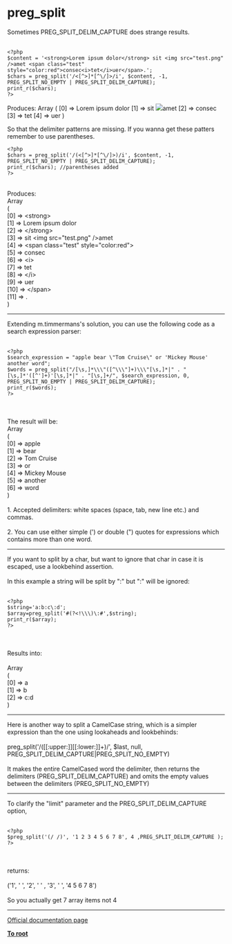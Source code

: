 # preg_split



Sometimes PREG_SPLIT_DELIM_CAPTURE does strange results.<br><br>

```
<?php
$content = '<strong>Lorem ipsum dolor</strong> sit <img src="test.png" />amet <span class="test" style="color:red">consec<i>tet</i>uer</span>.';
$chars = preg_split('/<[^>]*[^\/]>/i', $content, -1, PREG_SPLIT_NO_EMPTY | PREG_SPLIT_DELIM_CAPTURE);
print_r($chars);
?>
```

Produces:
Array
(
    [0] => Lorem ipsum dolor
    [1] =>  sit <img src="test.png" />amet 
    [2] => consec
    [3] => tet
    [4] => uer
)

So that the delimiter patterns are missing. If you wanna get these patters remember to use parentheses.



```
<?php
$chars = preg_split('/(<[^>]*[^\/]>)/i', $content, -1, PREG_SPLIT_NO_EMPTY | PREG_SPLIT_DELIM_CAPTURE);
print_r($chars); //parentheses added
?>
```
<br>Produces:<br>Array<br>(<br>    [0] =&gt; &lt;strong&gt;<br>    [1] =&gt; Lorem ipsum dolor<br>    [2] =&gt; &lt;/strong&gt;<br>    [3] =&gt;  sit &lt;img src="test.png" /&gt;amet <br>    [4] =&gt; &lt;span class="test" style="color:red"&gt;<br>    [5] =&gt; consec<br>    [6] =&gt; &lt;i&gt;<br>    [7] =&gt; tet<br>    [8] =&gt; &lt;/i&gt;<br>    [9] =&gt; uer<br>    [10] =&gt; &lt;/span&gt;<br>    [11] =&gt; .<br>)  

---

Extending m.timmermans&apos;s solution, you can use the following code as a search expression parser:<br><br>

```
<?php
$search_expression = "apple bear \"Tom Cruise\" or 'Mickey Mouse' another word";
$words = preg_split("/[\s,]*\\\"([^\\\"]+)\\\"[\s,]*|" . "[\s,]*'([^']+)'[\s,]*|" . "[\s,]+/", $search_expression, 0, PREG_SPLIT_NO_EMPTY | PREG_SPLIT_DELIM_CAPTURE);
print_r($words);
?>
```
<br><br>The result will be:<br>Array<br>(<br>    [0] =&gt; apple<br>    [1] =&gt; bear<br>    [2] =&gt; Tom Cruise<br>    [3] =&gt; or<br>    [4] =&gt; Mickey Mouse<br>    [5] =&gt; another<br>    [6] =&gt; word<br>)<br><br>1. Accepted delimiters: white spaces (space, tab, new line etc.) and commas.<br><br>2. You can use either simple (&apos;) or double (") quotes for expressions which contains more than one word.  

---

If you want to split by a char, but want to ignore that char in case it is escaped, use a lookbehind assertion.<br><br>In this example a string will be split by ":" but "\:" will be ignored:<br><br>

```
<?php
$string='a:b:c\:d';
$array=preg_split('#(?<!\\\)\:#',$string);
print_r($array);
?>
```
<br><br>Results into:<br><br>Array<br>(<br>    [0] =&gt; a<br>    [1] =&gt; b<br>    [2] =&gt; c\:d<br>)  

---

Here is another way to split a CamelCase string, which is a simpler expression than the one using lookaheads and lookbehinds: <br><br>preg_split(&apos;/([[:upper:]][[:lower:]]+)/&apos;, $last, null, PREG_SPLIT_DELIM_CAPTURE|PREG_SPLIT_NO_EMPTY)<br><br>It makes the entire CamelCased word the delimiter, then returns the delimiters (PREG_SPLIT_DELIM_CAPTURE) and omits the empty values between the delimiters (PREG_SPLIT_NO_EMPTY)  

---

To clarify the "limit" parameter and the PREG_SPLIT_DELIM_CAPTURE option,<br><br>

```
<?php
$preg_split('(/ /)', '1 2 3 4 5 6 7 8', 4 ,PREG_SPLIT_DELIM_CAPTURE );
?>
```
<br><br>returns:<br><br>(&apos;1&apos;, &apos; &apos;, &apos;2&apos;, &apos; &apos; , &apos;3&apos;, &apos; &apos;, &apos;4 5 6 7 8&apos;)<br><br>So you actually get 7 array items not 4  

---

[Official documentation page](https://www.php.net/manual/en/function.preg-split.php)

**[To root](/README.md)**